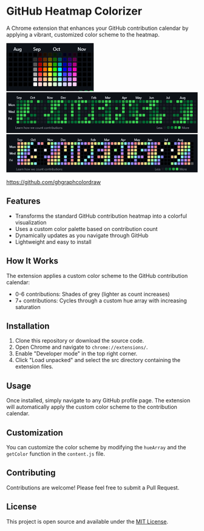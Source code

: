 # GitHub Heatmap Colorizer

A Chrome extension that enhances your GitHub contribution calendar by applying a vibrant, customized color scheme to the heatmap.

![Demo of GitHub Heatmap Colorizer](imgs/demo.png)
![Demo of GitHub Heatmap Colorizer](imgs/before.png)
![Demo of GitHub Heatmap Colorizer](imgs/after.png)

https://github.com/ghgraphcolordraw


## Features

- Transforms the standard GitHub contribution heatmap into a colorful visualization
- Uses a custom color palette based on contribution count
- Dynamically updates as you navigate through GitHub
- Lightweight and easy to install

## How It Works

The extension applies a custom color scheme to the GitHub contribution calendar:

- 0-6 contributions: Shades of grey (lighter as count increases)
- 7+ contributions: Cycles through a custom hue array with increasing saturation

## Installation

1. Clone this repository or download the source code.
2. Open Chrome and navigate to `chrome://extensions/`.
3. Enable "Developer mode" in the top right corner.
4. Click "Load unpacked" and select the src directory containing the extension files.

## Usage

Once installed, simply navigate to any GitHub profile page. The extension will automatically apply the custom color scheme to the contribution calendar.

## Customization

You can customize the color scheme by modifying the `hueArray` and the `getColor` function in the `content.js` file.

## Contributing

Contributions are welcome! Please feel free to submit a Pull Request.

## License

This project is open source and available under the [MIT License](LICENSE).
